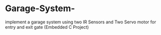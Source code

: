 # Garage-System-
implement a garage system using two IR Sensors and Two Servo motor for entry and exit gate (Embedded  C  Project)
